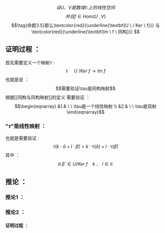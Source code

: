$$设U 、 V是数域\mathbb{K}上的线性空间 $$
$$并且f \in Hom(U \ , V)$$
$$\tag{命题3.5}那么\textcolor{red}{\underline{\textbf{U \ / Ker \ f}}}  与 \textcolor{red}{\underline{\textbf{Im \ f \ 同构}}} $$
## 证明过程 ：
首先需要定义一个映射$\tau$ :
$$\tau \ \  \ \ \ U \ /  Ker\ f \rightarrow I m \ f$$
也就是说 ：
$$需要验证\tau是同构映射$$
根据[[同构与同构映射]]的定义 需要验证 ：
$$\begin{eqnarray}
&1.& \ \ \tau是一个线性映射 \\
&2.& \ \ \tau是双射
\end{eqnarray}$$
### "$\tau$"是线性映射 ：
也就是需要验证 :
$$\tau(k \cdot \bar{\alpha} + l \cdot \bar{\beta})= k \cdot \tau(\bar{\alpha}) + l \cdot \tau ( \bar{\beta})$$
其中 ：
$$\bar{\alpha} \ \bar{\beta} \ \in U / Ker \ f \  \ \ \ k \ 、 \ l \in \mathbb{K}$$
## 推论 ：
### 推论1 ：
### 推论2 ：
#### 证明过程 ：
